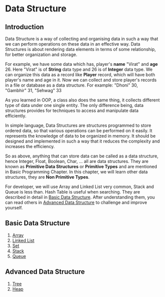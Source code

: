 # Data Structure

## Introduction

Data Structure is a way of collecting and organising data in such a way that we can perform operations on these data in an effective way. Data Structures is about rendering data elements in terms of some relationship, for better organization and storage.

For example, we have some data which has, player's **name** "Virat" and **age** 26. Here "Virat" is of **String** data type and 26 is of **Integer** data type. We can organize this data as a record like **Player** record, which will have both player's name and age in it. Now we can collect and store player's records in a file or database as a data structure. For example: "Dhoni" 30, "Gambhir" 31, "Sehwag" 33

As you learned in OOP, a class also does the same thing, it collects different type of data under one single entity. The only difference being, data structures provides for techniques to access and manipulate data efficiently.

In simple language, Data Structures are structures programmed to store ordered data, so that various operations can be performed on it easily. It represents the knowledge of data to be organized in memory. It should be designed and implemented in such a way that it reduces the complexity and increases the efficiency.

So as above, anything that can store data can be called as a data structure, hence Integer, Float, Boolean, Char, ... all are data structures. They are known as **Primitive Data Structures** or **Primitive Types** and are mentioned in Basic Programming Chapter. In this chapter, we will learn other data structures, they are **Non Primitive Types**.

For developer, we will use Array and Linked List very common, Stack and Queue is less than. Hash Table is useful when searching. They are described in detail in [Basic Data Structure](#basic-data-structure). After understanding them, you can read  others in [Advanced Data Structure](#Advanced-Data-Structure) to challenge and improve yourself.

## Basic Data Structure

1. [Array](./array.md)
2. [Linked List](./linked-list.md)
3. [Set](./set.md)
4. [Stack](./stack.md)
5. [Queue](./queue.md)

## Advanced Data Structure

1. [Tree](./tree.md)
2. [Heap](./heap.md)
